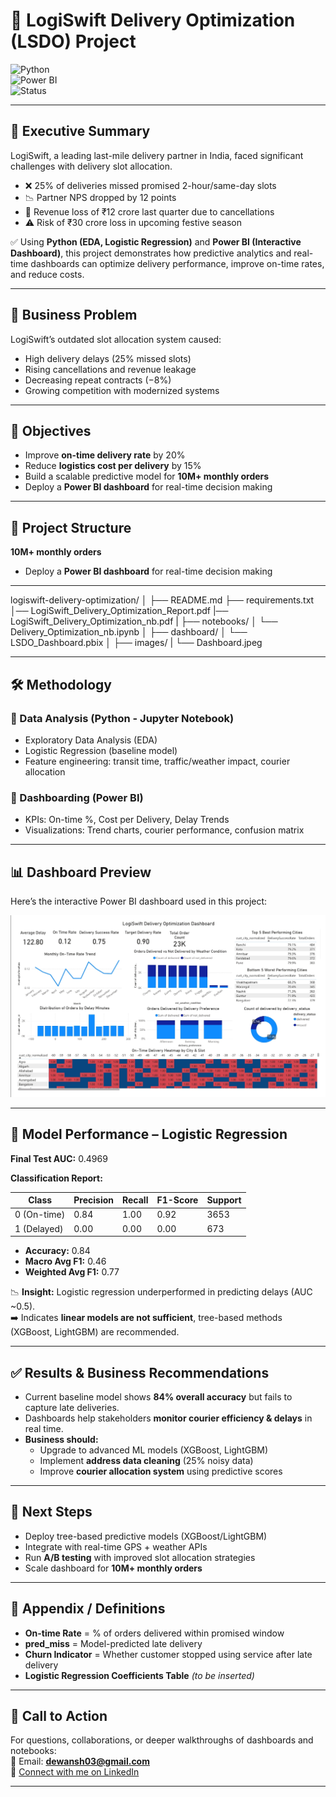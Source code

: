 # 🚚 LogiSwift Delivery Optimization (LSDO) Project  

![Python](https://img.shields.io/badge/Python-EDA%20%7C%20ML-blue)  
![Power BI](https://img.shields.io/badge/PowerBI-Interactive%20Dashboard-yellow)  
![Status](https://img.shields.io/badge/Status-Ongoing-green)  

---

## 📌 Executive Summary  
LogiSwift, a leading last-mile delivery partner in India, faced significant challenges with delivery slot allocation.  

- ❌ 25% of deliveries missed promised 2-hour/same-day slots  
- 📉 Partner NPS dropped by 12 points  
- 💸 Revenue loss of ₹12 crore last quarter due to cancellations  
- ⚠️ Risk of ₹30 crore loss in upcoming festive season  

✅ Using **Python (EDA, Logistic Regression)** and **Power BI (Interactive Dashboard)**, this project demonstrates how predictive analytics and real-time dashboards can optimize delivery performance, improve on-time rates, and reduce costs.  

---

## 🏢 Business Problem  
LogiSwift’s outdated slot allocation system caused:  
- High delivery delays (25% missed slots)  
- Rising cancellations and revenue leakage  
- Decreasing repeat contracts (−8%)  
- Growing competition with modernized systems  

---

## 🎯 Objectives  
- Improve **on-time delivery rate** by 20%  
- Reduce **logistics cost per delivery** by 15%  
- Build a scalable predictive model for **10M+ monthly orders**  
- Deploy a **Power BI dashboard** for real-time decision making  

---

## 📂 Project Structure  

 **10M+ monthly orders**  
- Deploy a **Power BI dashboard** for real-time decision making  

---
logiswift-delivery-optimization/
│
├── README.md
├── requirements.txt
│── LogiSwift_Delivery_Optimization_Report.pdf
|── LogiSwift_Delivery_Optimization_nb.pdf
|
├── notebooks/
│ └── Delivery_Optimization_nb.ipynb
│
├── dashboard/
│ └── LSDO_Dashboard.pbix
│
├── images/
|  └── Dashboard.jpeg



---

## 🛠️ Methodology  

### 🔹 Data Analysis (Python - Jupyter Notebook)  
- Exploratory Data Analysis (EDA)  
- Logistic Regression (baseline model)  
- Feature engineering: transit time, traffic/weather impact, courier allocation  

### 🔹 Dashboarding (Power BI)  
- KPIs: On-time %, Cost per Delivery, Delay Trends  
- Visualizations: Trend charts, courier performance, confusion matrix  

---

## 📊 Dashboard Preview  
Here’s the interactive Power BI dashboard used in this project:  

![Delivery Optimization Dashboard](images/Dashboard.jpeg)  

---

## 🤖 Model Performance – Logistic Regression  

**Final Test AUC:** 0.4969  

**Classification Report:**  

| Class       | Precision | Recall | F1-Score | Support |  
|-------------|-----------|--------|----------|---------|  
| 0 (On-time) | 0.84      | 1.00   | 0.92     | 3653    |  
| 1 (Delayed) | 0.00      | 0.00   | 0.00     | 673     |  

- **Accuracy:** 0.84  
- **Macro Avg F1:** 0.46  
- **Weighted Avg F1:** 0.77  

📉 **Insight:** Logistic regression underperformed in predicting delays (AUC ~0.5).  
➡️ Indicates **linear models are not sufficient**, tree-based methods (XGBoost, LightGBM) are recommended.  

---

## ✅ Results & Business Recommendations  
- Current baseline model shows **84% overall accuracy** but fails to capture late deliveries.  
- Dashboards help stakeholders **monitor courier efficiency & delays** in real time.  
- **Business should:**  
  - Upgrade to advanced ML models (XGBoost, LightGBM)  
  - Implement **address data cleaning** (25% noisy data)  
  - Improve **courier allocation system** using predictive scores  

---

## 🔮 Next Steps  
- Deploy tree-based predictive models (XGBoost/LightGBM)  
- Integrate with real-time GPS + weather APIs  
- Run **A/B testing** with improved slot allocation strategies  
- Scale dashboard for **10M+ monthly orders**  

---

## 📂 Appendix / Definitions  
- **On-time Rate** = % of orders delivered within promised window  
- **pred_miss** = Model-predicted late delivery  
- **Churn Indicator** = Whether customer stopped using service after late delivery  
- **Logistic Regression Coefficients Table** *(to be inserted)*  

---

## 🤝 Call to Action  

For questions, collaborations, or deeper walkthroughs of dashboards and notebooks:  
📩 Email: **dewansh03@gmail.com**  
🔗 [Connect with me on LinkedIn](https://www.linkedin.com/in/dewansh-vishwakarma)  

---
